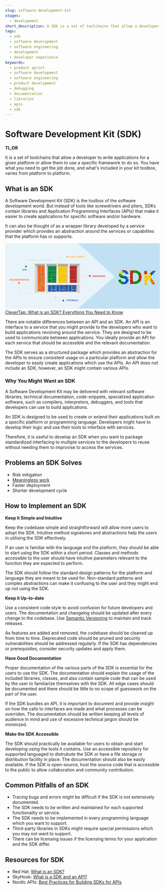 ```yaml
---
slug: software-development-kit
stages:
  - development
short_description: A SDK is a set of toolchains that allow a developer to write applications for a given platform or allow them to use a specific framework to do so.
tags:
  - sdk
  - software development
  - software engineering
  - development
  - developer experience
keywords:
  - product sprint
  - software development
  - software engineering
  - product development
  - debugging
  - documentation
  - libraries
  - apis
  - sdk
---
```


# Software Development Kit (SDK)

**TL;DR**

It is a set of toolchains that allow a developer to write applications for a given platform or allow them to use a specific framework to do so. You have what you need to get the job done, and what's included in your kit toolbox, varies from platform to platform.

## What is an SDK

A Software Development Kit (SDK) is the toolbox of the software development world. But instead of tools like screwdrivers and pliers, SDKs contain libraries and Application Programming Interfaces (APIs) that make it easier to create applications for specific software and/or hardware.

It can also be thought of as a wrapper library developed by a service provider which provides an abstraction around the services or capabilites that the platform has or supports.

![SDK](/files/software_development_kit.png)
[CleverTap: What is an SDK? Everything You Need to Know](https://clevertap.com/blog/what-is-an-sdk/)

There are notable differences between an API and an SDK. An API is an interface to a service that you might provide to the developers who want to build applications revolving around the service. They are designed to be used to communicate between applications. You ideally provide an API for each service that should be accessible and the relevant documentation.

The SDK serves as a structured package which provides an abstraction for the APIs to ensure consistent usage on a particular platform and allow the developer to easily create applications which use the APIs. An API does not include an SDK, however, an SDK might contain various APIs.

### Why You Might Want an SDK

A Software Development Kit may be delivered with relevant software libraries, technical documentation, code-snippets, specialized application software, such as compilers, interpretors, debuggers, and tools that developers can use to build applications.

An SDK is designed to be used to create or extend their applications built on a specific platform or programming language. Developers might have to develop their logic and use their tools to interface with services.

Therefore, it is useful to develop an SDK when you want to package standardized interfacing to multiple services to the developers to reuse without needing them to improvise to access the services.

## Problems an SDK Solves

- Risk mitigation
- [Meaningless work](/problems/meaningless-work)
- Faster deployment
- Shorter development cycle

## How to Implement an SDK

**Keep it Simple and Intuitive**

Keep the codebase simple and straightforward will allow more users to adopt the SDK. Intuitive method signatures and abstractions help the users in utilising the SDK effectively.

If an user is familiar with the language and the platform, they should be able to start using the SDK within a short period. Classes and methods accessible to the user should have intuitive parameters relevant to the function they are expected to perform.

The SDK should follow the standard design patterns for the platform and language they are meant to be used for. Non-standard patterns and complex abstractions can make it confusing to the user and they might end up not using the SDK.

**Keep it Up-to-date**

Use a consistent code style to avoid confusion for future developers and users. The documentation and changelog should be updated after every change to the codebase. Use [Semantic Versioning](/practices/semantic-versioning) to maintain and track releases.

As features are added and removed, the codebase should be cleaned up from time to time. Deprecated code should be pruned and security vulnerabilities should be addressed regularly. If the SDK has dependencies or prerequisites, consider security updates and apply them.

**Have Good Documentation**

Proper documentation of the various parts of the SDK is essential for the users to use the SDK. The documentation should explain the usage of the included libraries, classes, and also contain sample code that can be used by the user to familiarize themselves with the SDK. All edge cases should be documented and there should be little to no scope of guesswork on the part of the user.

If the SDK bundles an API, it is important to document and provide insight on how the calls to interfaces are made and what processes can be overriden. The documentation should be written keeping all levels of audience in mind and use of excessive technical jargon should be minimized.

**Make the SDK Accessible**

The SDK should practically be available for users to obtain and start developing using the tools it contains. Use an accessible repository for supported languaged to distrubute the SDK or have a file storage or distribution facility in place. The documentation should also be easily available. If the SDK is open-source, host the source code that is accessible to the public to allow collaboration and community contribution.

## Common Pitfalls of an SDK

- Tracing bugs and errors might be difficult if the SDK is not extensively documented.
- The SDK needs to be written and maintained for each supported functionality or service.
- The SDK needs to be implemented in every programming language which you want to support.
- Third-party libraries in SDKs might require special permissions which you may not want to support.
- There can be licensing issues if the licensing terms for your application and the SDK differ.

## Resources for SDK

- Red Hat: [What is an SDK?](https://www.redhat.com/en/topics/cloud-native-apps/what-is-SDK)
- SkyHook: [What is a SDK and an API?](https://www.skyhook.com/blog/what-is-an-sdk-and-an-api)
- Nordic APIs: [Best Practices for Building SDKs for APIs](https://nordicapis.com/best-practices-for-building-sdks-for-apis/)
